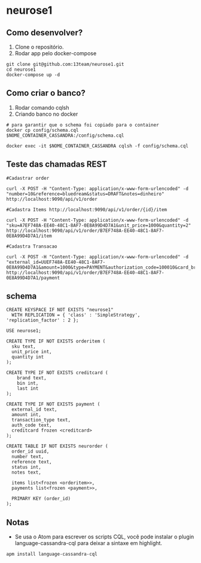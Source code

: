 # neurose1

## Como desenvolver?

1. Clone o repositório.
2. Rodar app pelo docker-compose

```console
git clone git@github.com:13team/neurose1.git
cd neurose1
docker-compose up -d
```


## Como criar o banco?

1. Rodar comando cqlsh
2. Criando banco no docker

```console
# para garantir que o schema foi copiado para o container
docker cp config/schema.cql $NOME_CONTAINER_CASSANDRA:/config/schema.cql

docker exec -it $NOME_CONTAINER_CASSANDRA cqlsh -f config/schema.cql
```

## Teste das chamadas REST

```
#Cadastrar order

curl -X POST -H "Content-Type: application/x-www-form-urlencoded" -d "number=10&reference=bluedream&status=DRAFT&notes=dinheiro" http://localhost:9090/api/v1/order

#Cadastra Items http://localhost:9090/api/v1/order/{id}/item

curl -X POST -H "Content-Type: application/x-www-form-urlencoded" -d "sku=A7EF748A-EE40-48C1-8AF7-0E8A99D4D7A1&unit_price=1000&quantity=2" http://localhost:9090/api/v1/order/B7EF748A-EE40-48C1-8AF7-0E8A99D4D7A1/item

#Cadastra Transacao

curl -X POST -H "Content-Type: application/x-www-form-urlencoded" -d "external_id=UUEF748A-EE40-48C1-8AF7-0E8A99D4D7A1&amount=1000&type=PAYMENT&authorization_code=100010&card_brand=VISA&card_bin=123465&card_last=1234" http://localhost:9090/api/v1/order/B7EF748A-EE40-48C1-8AF7-0E8A99D4D7A1/payment
```

## schema
```cql
CREATE KEYSPACE IF NOT EXISTS "neurose1"
  WITH REPLICATION = { 'class' : 'SimpleStrategy', 'replication_factor' : 2 };

USE neurose1;

CREATE TYPE IF NOT EXISTS orderitem (
  sku text,
  unit_price int,
  quantity int
);

CREATE TYPE IF NOT EXISTS creditcard (
    brand text,
    bin int,
    last int
);

CREATE TYPE IF NOT EXISTS payment (
  external_id text,
  amount int,
  transaction_type text,
  auth_code text,
  creditcard frozen <creditcard>
);

CREATE TABLE IF NOT EXISTS neurorder (
  order_id uuid,
  number text,
  reference text,
  status int,
  notes text,

  items list<frozen <orderitem>>,
  payments list<frozen <payment>>,

  PRIMARY KEY (order_id)
);
```

## Notas
- Se usa o Atom para escrever os scripts CQL, você pode instalar o plugin language-cassandra-cql para deixar a sintaxe em highlight.
```console
apm install language-cassandra-cql
```
